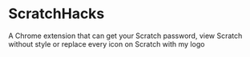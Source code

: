# ScratchHacks
A Chrome extension that can get your Scratch password, view Scratch without style or replace every icon on Scratch with my logo
